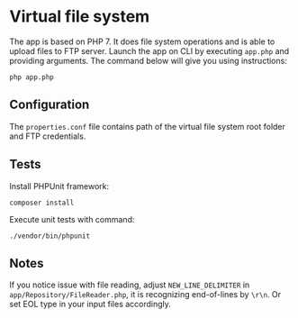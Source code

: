 # Virtual file system

The app is based on PHP 7. It does file system operations and is able to upload files to FTP server. Launch the app on CLI by executing `app.php` and providing arguments. The command below will give you using instructions:
```
php app.php
```

## Configuration
The `properties.conf` file contains path of the virtual file system root folder and FTP credentials.

## Tests
Install PHPUnit framework:
```
composer install
```
Execute unit tests with command:
```
./vendor/bin/phpunit
```
## Notes
If you notice issue with file reading, adjust `NEW_LINE_DELIMITER` in `app/Repository/FileReader.php`, it is recognizing end-of-lines by `\r\n`. Or set EOL type in your input files accordingly.